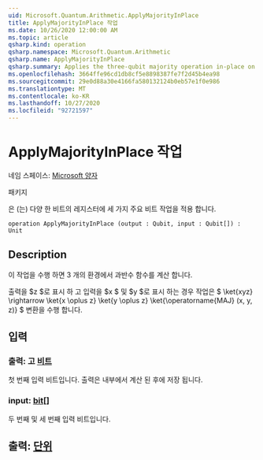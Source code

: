 ```yaml
---
uid: Microsoft.Quantum.Arithmetic.ApplyMajorityInPlace
title: ApplyMajorityInPlace 작업
ms.date: 10/26/2020 12:00:00 AM
ms.topic: article
qsharp.kind: operation
qsharp.namespace: Microsoft.Quantum.Arithmetic
qsharp.name: ApplyMajorityInPlace
qsharp.summary: Applies the three-qubit majority operation in-place on a register of qubits.
ms.openlocfilehash: 3664ffe96cd1db8cf5e8898387fe7f2d45b4ea98
ms.sourcegitcommit: 29e0d88a30e4166fa580132124b0eb57e1f0e986
ms.translationtype: MT
ms.contentlocale: ko-KR
ms.lasthandoff: 10/27/2020
ms.locfileid: "92721597"
---
```

# <a name="applymajorityinplace-operation"></a>ApplyMajorityInPlace 작업

네임 스페이스: [Microsoft 양자](xref:Microsoft.Quantum.Arithmetic)

패키지 [](https://nuget.org/packages/)


은 (는) 다양 한 비트의 레지스터에 세 가지 주요 비트 작업을 적용 합니다.

```qsharp
operation ApplyMajorityInPlace (output : Qubit, input : Qubit[]) : Unit
```


## <a name="description"></a>Description

이 작업을 수행 하면 3 개의 환경에서 과반수 함수를 계산 합니다.

출력을 $z $로 표시 하 고 입력을 $x $ 및 $y $로 표시 하는 경우 작업은 $ \ket{xyz} \rightarrow \ket{x \oplus z} \ket{y \oplus z} \ket{\operatorname{MAJ} (x, y, z)} $ 변환을 수행 합니다.

## <a name="input"></a>입력

### <a name="output--qubit"></a>출력: 고 [비트](xref:microsoft.quantum.lang-ref.qubit)

첫 번째 입력 비트입니다. 출력은 내부에서 계산 된 후에 저장 됩니다.


### <a name="input--qubit"></a>input: [bit](xref:microsoft.quantum.lang-ref.qubit)[]

두 번째 및 세 번째 입력 비트입니다.



## <a name="output--unit"></a>출력: [단위](xref:microsoft.quantum.lang-ref.unit)

